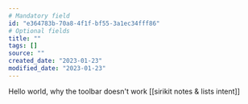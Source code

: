 ```yaml
---
# Mandatory field
id: "e364783b-70a8-4f1f-bf55-3a1ec34fff86"
# Optional fields
title: ""
tags: []
source: ""
created_date: "2023-01-23"
modified_date: "2023-01-23"
---
```

Hello world, why the toolbar doesn't work [[sirikit notes & lists intent]] 